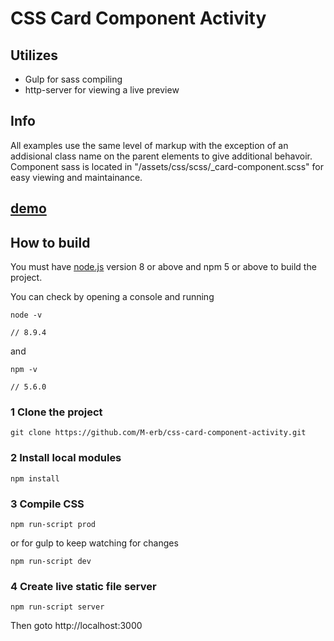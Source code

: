 # CSS Card Component Activity

## Utilizes
* Gulp for sass compiling
* http-server for viewing a live preview

## Info

 All examples use the same level of markup with the exception of an addisional class name on the parent elements to give additional behavoir. Component sass is located in "/assets/css/scss/_card-component.scss" for easy viewing and maintainance.

## [demo](http://rocket.erbwebdev.com/)

## How to build

You must have [node.js](https://nodejs.org/en/) version 8 or above and npm 5 or above to build the project.

You can check by opening a console and running

```
node -v

// 8.9.4
```
and 
```
npm -v

// 5.6.0
```

### 1 Clone the project
```
git clone https://github.com/M-erb/css-card-component-activity.git
```

### 2 Install local modules
```
npm install
```

### 3 Compile CSS
```
npm run-script prod
```
or for gulp to keep watching for changes
```
npm run-script dev
```

### 4 Create live static file server
```
npm run-script server
```
Then goto http://localhost:3000
